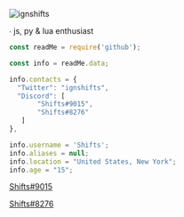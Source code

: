 <img src="https://komarev.com/ghpvc/?username=ignshifts&label=Profile%20views&color=0e75b6&style=flat" alt="ignshifts" /> </p>

∙ js, py & lua enthusiast

```js
const readMe = require('github'); 

const info = readMe.data;

info.contacts = {
  "Twitter": "ignshifts",
  "Discord": [
       "Shifts#9015",
       "Shifts#8276"
   ]
},

info.username = 'Shifts';
info.aliases = null;
info.location = "United States, New York";
info.age = "15";

```
 [Shifts#9015](https://discord.com/users/651167823749578798)
 
 [Shifts#8276](https://discord.com/users/994717305542021244)
